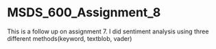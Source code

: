 # MSDS_600_Assignment_8
This is a follow up on assignment 7. I did sentiment analysis using three different methods(keyword, textblob, vader)
